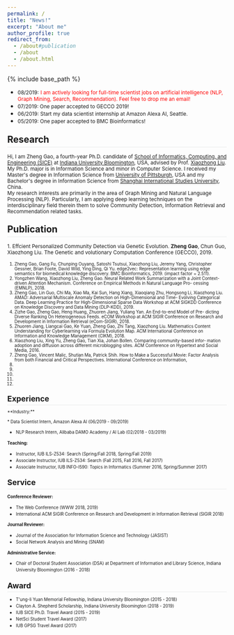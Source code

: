```yaml
---
permalink: /
title: "News!"
excerpt: "About me"
author_profile: true
redirect_from: 
  - /about#publication
  - /about
  - /about.html
---
```

<style>
.page__content p {
    margin: 0 0 0em;
}
p{
    /*margin: 0;*/
    /*padding: -30;*/
    /*line-height: 15px;*/
}
ul{
    /*margin: 0;*/
    /*padding: -30;*/
    line-height: 15px;
    margin-block-start: 0em;
    margin-block-end: 0em;
}
ul li, ol li {
    margin-bottom: 0.em;
}
h1, h2, h3, h4, h5, h6 {
	padding-bottom: 0.2em;
	margin: 1em 0 0.5em;
	border-bottom: 2px solid #f2f3f3;
}
</style>
{% include base_path %} 
* <small> 08/2019:</small> <small style="color:red">I am actively looking for full-time scientist jobs on artificial intelligence (NLP, Graph Mining, Search, Recommendation). Feel free to drop me an email!</small>  
* <small> 07/2019: One paper accepted to GECCO 2019!</small>  
* <small> 06/2019: Start my data scientist internship at Amazon Alexa AI, Seattle.</small>  
* <small> 05/2019: One paper accepted to BMC Bioinformatics!</small> 
<h2 id="research"> Research</h2>  

<small> Hi, I am Zheng Gao, a fourth-year Ph.D. candidate of [School of Informatics, Computing, and Engineering (SICE)](https://sice.indiana.edu/) at [Indiana University Bloomington](https://www.indiana.edu/), USA, advised by Prof. [Xiaozhong Liu](http://xiaozhong.website2.me). My Ph.D. major is in Information Science and minor in Computer Science. I received my Master's degree in Information Science from [University of Pittsburgh](https://www.pitt.edu/), USA and my Bachelor's degree in Information Science from [Shanghai International Studies University](http://en.shisu.edu.cn/), China.</small>  
<small>My research interests are primarily in the area of Graph Mining and Natural Language Processing (NLP). Particularly, I am applying deep learning techniques on the interdisciplinary field therein them to solve Community Detection, Information Retrieval and Recommendation related tasks.</small>
<h2 id="publication">Publication</h2> 

<small>1. Effcient Personalized Community Detection via Genetic Evolution. **Zheng Gao**, Chun Guo, Xiaozhong Liu. The Genetic and volutionary Computation Conference (GECCO), 2019. <small> 
1. Zheng Gao, Gang Fu, Chunping Ouyang, Satoshi Tsutsui, Xiaozhong Liu, Jeremy Yang, Christopher
Gessner, Brian Foote, David Wild, Ying Ding, Qi Yu. edge2vec: Representation learning using edge
semantics for biomedical knowledge discovery. BMC Bioinformatics, 2019. (impact factor = 2.511).
1. Yongzhen Wang, Xiaozhong Liu, Zheng Gao. Neural Related Work Summarization with a Joint
Context-driven Attention Mechanism. Conference on Empirical Methods in Natural Language Pro-
cessing (EMNLP), 2018.
1. Zheng Gao, Lin Guo, Chi Ma, Xiao Ma, Kai Sun, Hang Xiang, Xiaoqiang Zhu, Hongsong Li,
Xiaozhong Liu. AMAD: Adversarial Multiscale Anomaly Detection on High-Dimensional and Time-
Evolving Categorical Data. Deep Learning Practice for High-Dimensional Sparse Data Workshop at
ACM SIGKDD Conference on Knowledge Discovery and Data Mining (DLP-KDD), 2019.
1. Zizhe Gao, Zheng Gao, Heng Huang, Zhuoren Jiang, Yuliang Yan. An End-to-end Model of Pre-
dicting Diverse Ranking On Heterogeneous Feeds. eCOM Workshop at ACM SIGIR Conference on
Research and Development in Information Retrieval (eCom-SIGIR), 2018.
1. Zhuoren Jiang, Liangcai Gao, Ke Yuan, Zheng Gao, Zhi Tang, Xiaozhong Liu. Mathematics Content
Understanding for Cyberlearning via Formula Evolution Map. ACM International Conference on
Information and Knowledge Management (CIKM), 2018.
1. Xiaozhong Liu, Xing Yu, Zheng Gao, Tian Xia, Johan Bollen. Comparing community-based infor-
mation adoption and diffusion across different microblogging sites. ACM Conference on Hypertext
and Social Media, 2016.
1. Zheng Gao, Vincent Malic, Shutian Ma, Patrick Shih. How to Make a Successful Movie: Factor
Analysis from both Financial and Critical Perspectives. International Conference on Information,
2019.
1. 
1. 
1. 
1. 
</small>

<h2 id="experience">Experience</h2> 
<small>**Industry:**</small> 

<small>* Data Scientist Intern, Amazon Alexa AI (06/2019 - 09/2019)</small>  
* <small>NLP Research Intern, Alibaba DAMO Academy / AI Lab (02/2018 - 03/2019)</small>

<small>**Teaching:**</small> 
* <small>Instructor, IUB ILS-Z534: Search (Spring/Fall 2018, Spring/Fall 2019)</small>
* <small>Associate Instructor, IUB ILS-Z534: Search (Fall 2015, Fall 2016, Fall 2017)</small>
* <small>Associate Instructor, IUB INFO-I590: Topics in Informatics (Summer 2016, Spring/Summer 2017)</small>
<h2 id="service">Service</h2>  

<small>**Conference Reviewer:**</small>   
* <small>The Web Conference (WWW 2018, 2019)</small>  
* <small>International ACM SIGIR Conference on Research and Development in Information Retrieval (SIGIR 2018)</small>  

<small>**Journal Reviewer:**</small>  
* <small>Journal of the Association for Information Science and Technology (JASIST)</small>
* <small>Social Network Analysis and Mining (SNAM)</small> 

<small>**Administrative Service:**</small>    
* <small>Chair of Doctoral Student Association (DSA) at Department of Information and Library Science, Indiana University Bloomington (2016 - 2018) </small>
<h2 id="award"> Award</h2> 

* <small>T'ung-li Yuan Memorial Fellowship, Indiana University Bloomington (2015 - 2018)</small>
* <small>Clayton A. Shepherd Scholarship, Indiana University Bloomington (2018 - 2019) </small>
* <small>IUB SICE Ph.D. Travel Award (2015 - 2019)</small>
* <small>NetSci Student Travel Award (2017) </small>
* <small>IUB GPSG Travel Award (2017) </small>



















































